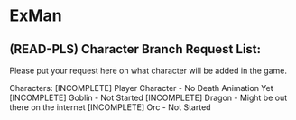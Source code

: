 # ExMan

## (READ-PLS) Character Branch Request List:
Please put your request here on what character will be added in the game.

Characters:
[INCOMPLETE] Player Character - No Death Animation Yet
[INCOMPLETE] Goblin - Not Started
[INCOMPLETE] Dragon - Might be out there on the internet
[INCOMPLETE] Orc - Not Started
